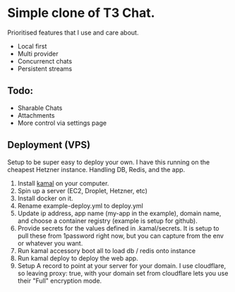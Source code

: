 # Simple clone of T3 Chat.
Prioritised features that I use and care about.

- Local first
- Multi provider
- Concurrenct chats
- Persistent streams

## Todo:
- Sharable Chats
- Attachments
- More control via settings page

## Deployment (VPS)
Setup to be super easy to deploy your own. I have this running on the cheapest Hetzner instance. Handling DB, Redis, and the app.

1) Install [kamal](https://kamal-deploy.org/docs/installation/) on your computer.
2) Spin up a server (EC2, Droplet, Hetzner, etc)
3) Install docker on it.
4) Rename example-deploy.yml to deploy.yml
5) Update ip address, app name (my-app in the example), domain name, and choose a container registry (example is setup for github).
6) Provide secrets for the values defined in .kamal/secrets. It is setup to pull these from 1password right now, but you can capture from the env or whatever you want.
7) Run kamal accessory boot all to load db / redis onto instance
8) Run kamal deploy to deploy the web app.
9) Setup A record to point at your server for your domain. I use cloudflare, so leaving proxy: true, with your domain set from cloudflare lets you use their "Full" encryption mode.
